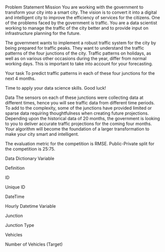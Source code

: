 Problem Statement
Mission
You are working with the government to transform your city into a smart city. The vision is to convert it into a digital and intelligent city to improve the efficiency of services for the citizens. One of the problems faced by the government is traffic. You are a data scientist working to manage the traffic of the city better and to provide input on infrastructure planning for the future.
 
The government wants to implement a robust traffic system for the city by being prepared for traffic peaks. They want to understand the traffic patterns of the four junctions of the city. Traffic patterns on holidays, as well as on various other occasions during the year, differ from normal working days. This is important to take into account for your forecasting. 
 
Your task 
To predict traffic patterns in each of these four junctions for the next 4 months.
 
Time to apply your data science skills. Good luck!

Data
The sensors on each of these junctions were collecting data at different times, hence you will see traffic data from different time periods. To add to the complexity, some of the junctions have provided limited or sparse data requiring thoughtfulness when creating future projections. Depending upon the historical data of 20 months, the government is looking to you to deliver accurate traffic projections for the coming four months. Your algorithm will become the foundation of a larger transformation to make your city smart and intelligent.

The evaluation metric for the competition is RMSE. Public-Private split for the competition is 25:75.

 

Data Dictionary
Variable

Definition

ID

Unique ID

DateTime

Hourly Datetime Variable

Junction

Junction Type

Vehicles

Number of Vehicles (Target)

